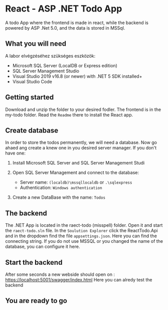 # React - ASP .NET Todo App
A todo App where the frontend is made in react, while the backend is powered by ASP .Net 5.0, and the data is stored in MSSql.

## What you will need

A labor elvégzéséhez szükséges eszközök:

- Microsoft SQL Server (LocalDB or Express edition)
- SQL Server Management Studio
- Visual Studio 2019 v16.8 (or newer) with .NET 5 SDK installed+
- Visual Studio Code

## Getting started
Download and unzip the folder to your desired fodler. The frontend is in the my-todo folder. Read the `Readme` there to install the React app.

## Create database
In order to store the todos permanently, we will need a database. Now go ahaed ang create a knew one in you desired server manager. If you don't have one:
1. Install Microsoft SQL Server and SQL Server Management Studi
2. Open SQL Server Management and connect to the database:
      
      - Server name: `(localdb)\mssqllocaldb` or `.\sqlexpress`
      - Authentication: `Windows authentication`
3. Create a new DataBase with the name: `Todos`

## The backend
The .NET App is located in the raect-todo (misspell) folder. Open it and start the `raect-todo.sln` file. 
In the `Soulution Explorer` click the ReactTodo.Api and in the dropdown find the file `appsettings.json`.
Here you can find the connecting string. If you do not use MSSQL or you changed the name of the database, you can configure it here.

## Start the backend
After some seconds a new webside should open on : [https://localhost:5001/swagger/index.html](https://localhost:5001/swagger/index.html)
Here you can alredy test the backend

## You are ready to go
